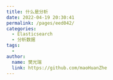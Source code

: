 ```yaml
---
title: 什么是分析
date: 2022-04-19 20:30:41
permalink: /pages/eed042/
categories:
  - Elasticsearch
  - 分析数据
tags:
  - 
author: 
  name: 樊光瑞
  link: https://github.com/maoHuanZhe
---
```

